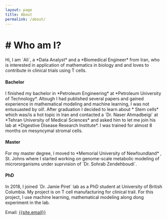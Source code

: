 ```yaml
---
layout: page
title: About
permalink: /about/
---
```


<h1 style="font-size:30px;"># Who am I?</h1>
<p>
Hi, I am `Ali`, a *Data Analyst* and a *Biomedical Engineer* from Iran, who is interested in application of mathematics in biology and and loves to contribute in clinical trials using T cells. 
<p>

#### Bachelor
<p>
I finished my bachelor in *Petroleum Engineering* at *Petroleum University of Technology*. Altough I had published several papers and gained experience in mathematical modeling and machine learning, I was not entusuasted by oil!.
After graduation I decided to learn about * Stem cells* which was/is a hot topic in Iran and contacted a `Dr. Naser Ahmadbeigi` at *Tehran University of Medical Sciences* and asked him to let me join his lab at *Digestive Disease Research Institute*. I was trained for almost 8 months on mesyncymal stromal cells.   
<p>


#### Master
<p>
For my master degree, I moved to *Memorial University of Newfoundland* , St. Johns where I started working on genome-scale metabolic modeling of micrororganisms under suprvision of `Dr. Sohrab Zendehboudi`.
<p>

#### PhD
<p>
In 2018, I joined `Dr. Jamie Piret` lab as a PhD student at University of British Columbia. My project is on T cell manufacturing for clinical trail. For this project, I use machine learning, mathematical modeling along dong experiment in the lab.

</p>

Email: <a href="mailto:{{site.email}}?Subject=From Blog Site:">{{site.email}}</a>

